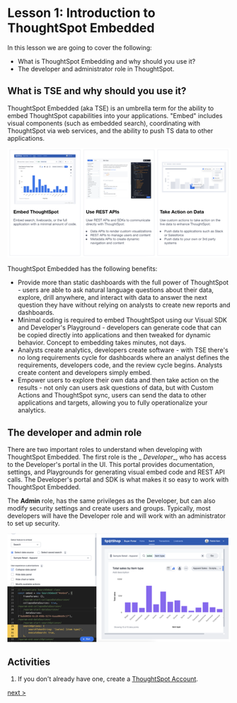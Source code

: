 # Lesson 1: Introduction to ThoughtSpot Embedded

In this lesson we are going to cover the following:

* What is ThoughtSpot Embedding and why should you use it?
* The developer and administrator role in ThoughtSpot.

## What is TSE and why should you use it?

ThoughtSpot Embedded (aka TSE) is an umbrella term for the ability to embed ThoughtSpot capabilities into your
applications.  "Embed" includes visual components (such as embedded search), coordinating with ThoughtSpot via web
services, and the ability to push TS data to other applications.

![Embedding options with TSE](images/tse-options.png "TSE Options")

ThoughtSpot Embedded has the following benefits:

* Provide more than static dashboards with the full power of ThoughtSpot - users are able to ask natural language
  questions about their data, explore, drill anywhere,
  and interact with data to answer the next question they have without relying on analysts to create new reports and
  dashboards.
* Minimal coding is required to embed ThoughtSpot using our Visual SDK and Developer's Playground - developers can
  generate code that
  can be copied directly into applications and then tweaked for dynamic behavior. Concept to embedding takes minutes,
  not days.
* Analysts create analytics, developers create software - with TSE there's no long requirements cycle for dashboards
  where an analyst defines the requirements, developers code, and the review cycle begins. Analysts create content and
  developers simply embed.
* Empower users to explore their own data and then take action on the results - not only can users ask questions of
  data, but with Custom Actions and ThoughtSpot sync, users can send the data to other applications and targets,
  allowing you to fully operationalize your analytics.

## The developer and admin role

There are two important roles to understand when developing with ThoughtSpot Embedded. The first role is the _
_Developer__, who has access to the Developer's portal in the UI. This portal provides documentation, settings, and
Playgrounds for generating visual embed code and REST API calls. The Developer's portal and SDK is what makes it so easy
to work with
ThoughtSpot Embedded.

The __Admin__ role, has the same privileges as the Developer, but can also modify security settings and create users and
groups. Typically, most developers will have the Developer role and will work with an administrator to set up security.

![Developer playground](images/playground.png "Using the playground to generate code.")

## Activities

1. If you don't already have one, create a [ThoughtSpot Account](https://www.thoughtspot.com/trial?tsref=ts-dev-training).

[next >](../lesson-02-setting-up/README-02.md)